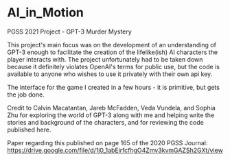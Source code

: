 # AI_in_Motion
PGSS 2021 Project - GPT-3 Murder Mystery

This project's main focus was on the development of an understanding of GPT-3 enough to facilitate the creation of the lifelike(ish) AI characters the player interacts with.  The project unfortunately had to be taken down because it definitely violates OpenAI's terms for public use, but the code is available to anyone who wishes to use it privately with their own api key.

The interface for the game I created in a few hours - it is primitive, but gets the job done.

Credit to Calvin Macatantan, Jareb McFadden, Veda Vundela, and Sophia Zhu for exploring the world of GPT-3 along with me and helping write the stories and background of the characters, and for reviewing the code published here.

Paper regarding this published on page 165 of the 2020 PGSS Journal: https://drive.google.com/file/d/1j0_1abEirfcfhgO4Zmv3kvmGAZSh2GXt/view
